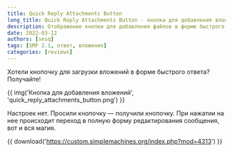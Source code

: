 ```yaml
---
title: Quick Reply Attachments Button
long_title: Quick Reply Attachments Button - кнопка для добавления вложений в быстром ответе
description: Отображение кнопки для добавления файлов в форме быстрого ответа для SMF.
date: 2022-03-12
authors: [sesq]
tags: [SMF 2.1, ответ, вложения]
categories: [reviews]
---
```


Хотели кнопочку для загрузки вложений в форме быстрого ответа? Получайте!

<!-- more -->

{{ img('Кнопка для добавления вложений', 'quick_reply_attachments_button.png') }}

Настроек нет. Просили кнопочку — получили кнопочку. При нажатии на нее происходит переход в полную форму редактирования сообщения, вот и вся магия.

{{ download('https://custom.simplemachines.org/index.php?mod=4313') }}

